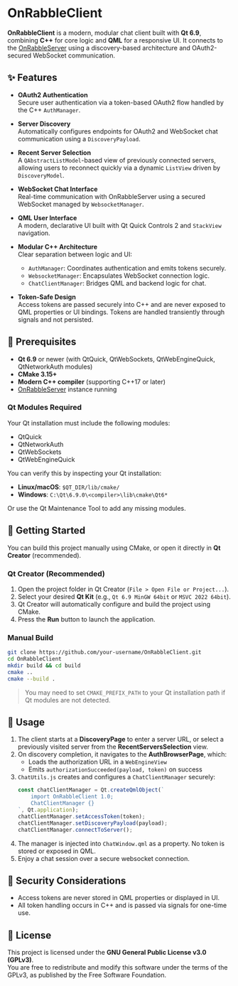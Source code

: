 # OnRabbleClient

**OnRabbleClient** is a modern, modular chat client built with **Qt 6.9**, combining **C++** for core logic and **QML** for a responsive UI. It connects to the [OnRabbleServer](https://github.com/daftpy/OpenRabbleServer) using a discovery-based architecture and OAuth2-secured WebSocket communication.

## ✨ Features

- **OAuth2 Authentication**  
  Secure user authentication via a token-based OAuth2 flow handled by the C++ `AuthManager`.

- **Server Discovery**  
  Automatically configures endpoints for OAuth2 and WebSocket chat communication using a `DiscoveryPayload`.

- **Recent Server Selection**  
  A `QAbstractListModel`-based view of previously connected servers, allowing users to reconnect quickly via a dynamic `ListView` driven by `DiscoveryModel`.

- **WebSocket Chat Interface**  
  Real-time communication with OnRabbleServer using a secured WebSocket managed by `WebsocketManager`.

- **QML User Interface**  
  A modern, declarative UI built with Qt Quick Controls 2 and `StackView` navigation.

- **Modular C++ Architecture**  
  Clear separation between logic and UI:
  - `AuthManager`: Coordinates authentication and emits tokens securely.
  - `WebsocketManager`: Encapsulates WebSocket connection logic.
  - `ChatClientManager`: Bridges QML and backend logic for chat.

- **Token-Safe Design**  
  Access tokens are passed securely into C++ and are never exposed to QML properties or UI bindings. Tokens are handled transiently through signals and not persisted.

## 🔧 Prerequisites

- **Qt 6.9** or newer (with QtQuick, QtWebSockets, QtWebEngineQuick, QtNetworkAuth modules)
- **CMake 3.15+**
- **Modern C++ compiler** (supporting C++17 or later)
- [OnRabbleServer](https://github.com/daftpy/OpenRabbleServer) instance running

### Qt Modules Required

Your Qt installation must include the following modules:

- QtQuick
- QtNetworkAuth
- QtWebSockets
- QtWebEngineQuick

You can verify this by inspecting your Qt installation:

- **Linux/macOS**: `$QT_DIR/lib/cmake/`
- **Windows**: `C:\Qt\6.9.0\<compiler>\lib\cmake\Qt6*`

Or use the Qt Maintenance Tool to add any missing modules.

## 🚀 Getting Started

You can build this project manually using CMake, or open it directly in **Qt Creator** (recommended).

### Qt Creator (Recommended)

1. Open the project folder in Qt Creator (`File > Open File or Project...`).
2. Select your desired **Qt Kit** (e.g., `Qt 6.9 MinGW 64bit` or `MSVC 2022 64bit`).
3. Qt Creator will automatically configure and build the project using CMake.
4. Press the **Run** button to launch the application.

### Manual Build

```bash
git clone https://github.com/your-username/OnRabbleClient.git
cd OnRabbleClient
mkdir build && cd build
cmake ..
cmake --build .
```

> You may need to set `CMAKE_PREFIX_PATH` to your Qt installation path if Qt modules are not detected.

## 💬 Usage

1. The client starts at a **DiscoveryPage** to enter a server URL, or select a previously visited server from the **RecentServersSelection** view.
2. On discovery completion, it navigates to the **AuthBrowserPage**, which:
   - Loads the authorization URL in a `WebEngineView`
   - Emits `authorizationSucceeded(payload, token)` on success
3. `ChatUtils.js` creates and configures a `ChatClientManager` securely:
   ```js
   const chatClientManager = Qt.createQmlObject(`
       import OnRabbleClient 1.0;
       ChatClientManager {}
   `, Qt.application);
   chatClientManager.setAccessToken(token);
   chatClientManager.setDiscoveryPayload(payload);
   chatClientManager.connectToServer();
   ```
4. The manager is injected into `ChatWindow.qml` as a property. No token is stored or exposed in QML.
5. Enjoy a chat session over a secure websocket connection.

## 🔐 Security Considerations

- Access tokens are never stored in QML properties or displayed in UI.
- All token handling occurs in C++ and is passed via signals for one-time use.

## 📃 License

This project is licensed under the **GNU General Public License v3.0 (GPLv3)**.  
You are free to redistribute and modify this software under the terms of the GPLv3, as published by the Free Software Foundation.

